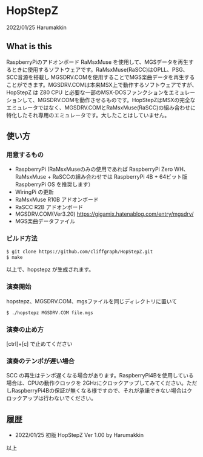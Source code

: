 # HopStepZ
2022/01/25 Harumakkin


## What is this
RaspberryPiのアドオンボード RaMsxMuse を使用して、MGSデータを再生するときに使用するソフトウェアです。RaMsxMuse(RaSCC)はOPLL、PSG、SCC音源を搭載し MGSDRV.COMを使用することでMGS楽曲データを再生することができます。MGSDRV.COMは本来MSX上で動作するソフトウェアですが、HopStepZ は Z80 CPU と必要な一部のMSX-DOSファンクションをエミュレーションして、MGSDRV.COMを動作させるものです。HopStepZはMSXの完全なエミュレータではなく、MGSDRV.COMとRaMsxMuse(RaSCC)の組み合わせに特化したそれ専用のエミュレータです。大したことはしていません。

## 使い方
### 用意するもの
- RaspberryPi (RaMsxMuseのみの使用であれば RaspberryPi Zero WH、RaMsxMuse + RaSCCの組み合わせでは RaspberryPi 4B + 64ビット版RaspberryPi OS を推奨します）
- WiringPi の更新
- RaMsxMuse R10B アドオンボード 
- RaSCC R2B アドオンボード 
- MGSDRV.COM(Ver3.20) https://gigamix.hatenablog.com/entry/mgsdrv/
- MGS楽曲データファイル

### ビルド方法
```txt
$ git clone https://github.com/cliffgraph/HopStepZ.git
$ make
```
以上で、hopstepz が生成されます。

### 演奏開始
hopstepz、MGSDRV.COM、mgsファイルを同じディレクトリに置いて
```txt
$ ./hopstepz MGSDRV.COM file.mgs
```

### 演奏の止め方
[ctrl]+[c] で止めてください

### 演奏のテンポが遅い場合
SCC の再生はテンポ遅くなる場合があります。RaspberryPi4Bを使用している場合は、CPUの動作クロックを 2GHzにクロックアップしてみてください。ただしRaspberryPi4Bの保証が無くなる様ですので、それが承諾できない場合はクロックアップは行わないでください。

## 履歴
- 2022/01/25 初版 HopStepZ Ver 1.00 by Harumakkin

以上

